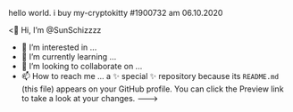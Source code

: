 hello world.
 i buy my-cryptokitty #1900732
am 06.10.2020
 

<👋 Hi, I’m @SunSchizzzz
- 👀 I’m interested in ...
- 🌱 I’m currently learning ...
- 💞️ I’m looking to collaborate on ...
- 📫 How to reach me ... a ✨ special ✨ repository because its `README.md` (this file) appears on your GitHub profile.
You can click the Preview link to take a look at your changes.
--->

